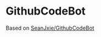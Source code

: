 # GithubCodeBot

Based on [SeanJxie/GithubCodeBot](https://github.com/SeanJxie/GithubCodeBot/tree/main)